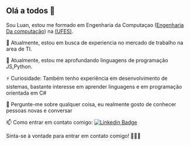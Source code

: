 ## Olá a todos 👋

Sou Luan, estou me formado em Engenharia da Computaçao ([Engenharia Da computação](https://engenhariadecomputacao.saomateus.ufes.br/curso)) na [(UFES)](https://www.ufes.br/campus-de-são-mateus).

🔭 Atualmente, estou em busca de experiencia no mercado de trabalho na area de TI.

🌱 Atualmente, estou me aprofundando linguagens de programação JS,Python.

⚡ Curiosidade: Também tenho experiência em desenvolvimento de sistemas, bastante interesse em aprender linguagens e em programação orientada em C#

💬 Pergunte-me sobre qualquer coisa, eu realmente gosto de conhecer pessoas novas  e conversar

📫 Como entrar em contato comigo: [![Linkedin Badge](https://img.shields.io/badge/-LinkedIn-black?logo=Linkedin&logoColor=blue&link=https://www.linkedin.com/in/luanevangelista)](https://www.linkedin.com/in/luanevangelista)


Sinta-se à vontade para entrar em contato comigo! 👨🏽‍💻
<!---
LuanEvangelista/LuanEvangelista is a ✨ special ✨ repository because its `README.md` (this file) appears on your GitHub profile.
You can click the Preview link to take a look at your changes.
--->
